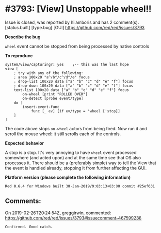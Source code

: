 
#3793: [View] Unstoppable wheel!!
================================================================================
Issue is closed, was reported by hiiamboris and has 2 comment(s).
[status.built] [type.bug] [GUI]
<https://github.com/red/red/issues/3793>

**Describe the bug**

`wheel` event cannot be stopped from being processed by native controls

**To reproduce**
```
system/view/capturing?: yes    ;-- this was the last hope
view [
	; try with any of the following:
	; area 100x20 "a^/b^/c^/d^/e" focus
	; drop-list 100x20 data ["a" "b" "c" "d" "e" "f"] focus
	; drop-down 100x20 data ["a" "b" "c" "d" "e" "f"] focus
	text-list 100x20 data ["a" "b" "c" "d" "e" "f"] focus
		on-wheel [print "ROLLED OVER"]
		on-detect [probe event/type]
	do [
		insert-event-func
			func [_ ev] [if ev/type = 'wheel ['stop]]
	]
]
```
The code above stops `on-wheel` actors from being fired. Now run it and scroll the mouse wheel: it still scrolls each of the controls.

**Expected behavior**

A stop is a stop. It's very annoying to have `wheel` event processed somewhere (and acted upon) and at the same time see that OS also processes it.
There should be a (preferably simple) way to tell the View that the event is handled already, stopping it from further affecting the GUI.

**Platform version (please complete the following information)**
```
Red 0.6.4 for Windows built 30-Jan-2019/9:03:13+03:00 commit #25ef631
```



Comments:
--------------------------------------------------------------------------------

On 2019-02-26T20:24:54Z, greggirwin, commented:
<https://github.com/red/red/issues/3793#issuecomment-467599238>

    Confirmed. Good catch.


